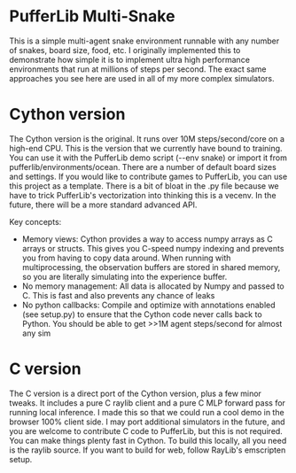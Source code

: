 # PufferLib Multi-Snake

This is a simple multi-agent snake environment runnable with any number of snakes, board size, food, etc. I originally implemented this to demonstrate how simple it is to implement ultra high performance environments that run at millions of steps per second. The exact same approaches you see here are used in all of my more complex simulators.

# Cython version

The Cython version is the original. It runs over 10M steps/second/core on a high-end CPU. This is the version that we currently have bound to training. You can use it with the PufferLib demo script (--env snake) or import it from pufferlib/environments/ocean. There are a number of default board sizes and settings. If you would like to contribute games to PufferLib, you can use this project as a template. There is a bit of bloat in the .py file because we have to trick PufferLib's vectorization into thinking this is a vecenv. In the future, there will be a more standard advanced API.

Key concepts:
- Memory views: Cython provides a way to access numpy arrays as C arrays or structs. This gives you C-speed numpy indexing and prevents you from having to copy data around. When running with multiprocessing, the observation buffers are stored in shared memory, so you are literally simulating into the experience buffer.
- No memory management: All data is allocated by Numpy and passed to C. This is fast and also prevents any chance of leaks
- No python callbacks: Compile and optimize with annotations enabled (see setup.py) to ensure that the Cython code never calls back to Python. You should be able to get >>1M agent steps/second for almost any sim

# C version

The C version is a direct port of the Cython version, plus a few minor tweaks. It includes a pure C raylib client and a pure C MLP forward pass for running local inference. I made this so that we could run a cool demo in the browser 100% client side. I may port additional simulators in the future, and you are welcome to contribute C code to PufferLib, but this is not required. You can make things plenty fast in Cython. To build this locally, all you need is the raylib source. If you want to build for web, follow RayLib's emscripten setup.

